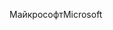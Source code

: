 <span data-ttu-id="3695a-101">Майкрософт</span><span class="sxs-lookup"><span data-stu-id="3695a-101">Microsoft</span></span>